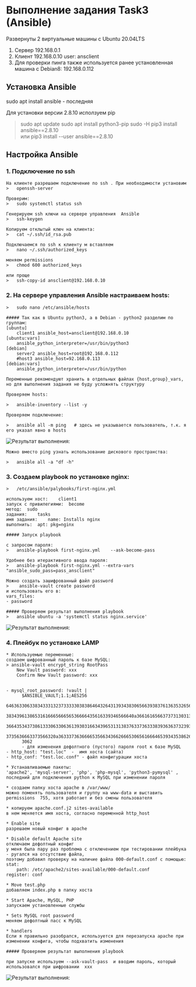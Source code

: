 #  Выполнение задания Task3 (Ansible)  #  
  
 Развернуты 2 виртуальные машины с Ubuntu 20.04LTS 
 1. Сервер 192.168.0.1  
 2. Клиент 192.168.0.10  user: ansclient
 3. Для проверки пинга также используется  ранее установленная машина с Debian8: 192.168.0.112  
 
##  Установка  Ansible  ## 

sudo apt install ansible - последняя  

Для установки версии 2.8.10 исползуем pip

>	sudo apt update
>	sudo apt install python3-pip
>	sudo -H pip3 install ansible==2.8.10  
или
>	pip3 install --user ansible==2.8.10

##  Настройка  Ansible  ## 

### 1. Подключение по ssh
	На клиенте разрешаем подключение по ssh . При необходимости установим 
    >   openssh-server  

    Проверим:  
    >	sudo systemctl status ssh  

    Генерируем ssh ключи на сервере управления  Ansible
    >	ssh-keygen  

	Копируем отклытый ключ на клиента:
	>	cat ~/.ssh/id_rsa.pub  
	
	Подключаемся по ssh к клиенту м вставляем 
	>	nano ~/.ssh/authorized_keys  
	
	меняем permissions
	>	chmod 600 authorized_keys  
	
	или проще 
	>	ssh-copy-id ansclient@192.168.0.10
	
### 2. На сервере управления Ansible настраиваем hosts:  
	>	sudo nano /etc/ansible/hosts  
	
	##### Так как в Ubuntu python3, а в Debian - python2 разделим по группам:
	[ubuntu]  
        client1 ansible_host=ansclient@192.168.0.10  
	[ubuntu:vars]  
        ansible_python_interpreter=/usr/bin/python3  
	[debian]  
        server2 ansible_host=root@192.168.0.112  
        #host3 ansible_host=92.168.0.113  
	[debian:vars]  
        ansible_python_interpreter=/usr/bin/python  
		
	Переменные рекомендуют хранить в отдельных файлах {host,group}_vars, но для выполнения задания не буду усложнять структуру  

	Проверяем hosts:
	
	>	ansible-inventory --list -y  
	
	Проверяем подключение: 
	
	>	ansible all -m ping   # здесь не указывается пользователь, т.к. я его указал явно в hosts  
	
![Результат выполнения:](ping-pong.jpg)
	
	Можно вместо ping узнать использование дискового пространства:  
	
	>	ansible all -a "df -h"  
	
### 3. Создаем playbook по установке nginx:  

	>	/etc/ansible/palybooks/first-nginx.yml
		
	используем хост:	client1
	запуск с привилегиями:	become
    метод:	sudo
	задания:	tasks
    имя задания:	name: Installs nginx
    выполнить:	apt: pkg=nginx
	
	##### Запуск playbook  
	
	с запросом пароля:
	>	ansible-playbook first-nginx.yml	--ask-become-pass
	
	Удобнее без итерактивного ввода пароля:
	>	ansible-playbook first-nginx.yml --extra-vars "ansible_sudo_pass=pass_ansclient"
	
	Можно создать зашифрованный файл password
	>	 ansible-vault create password  
	и использовать его в:
	vars_files:
    - password
	
	##### Проверяем результат выполнения playbook 
	>	ansible ubuntu -a 'systemctl status nginx.service'
	
![Результат выполнения:](nginx-status.jpg)  
	
### 4.  Плейбук по установке LAMP

	* Используемые переменные:
	создаем шифрованный пароль к базе MySQL:
	> ansible-vault encrypt_string RootPass
		New Vault password: xxx
		Confirm New Vault password: xxx

	
	- mysql_root_password: !vault |
          $ANSIBLE_VAULT;1.1;AES256
          64636330633834333132373333303838646432643139343830656639383761363532656163353439
          3834396138653161666566656536666435616339346566640a366161656637373130313638633165
          36643534373861333063306361393031663439653131383763373633383936363732393666643133
          3735636663373566320a363337363666653566343662666530656166646539343538626262623735
          3062
		  - для изменения дефолтного (пустого) пароля root к базе MySQL
	- http_host: "test.loc"  -  имя хоста (сайта)
	- http_conf: "test.loc.conf" - файл конфигурации хоста
	
	* Устанавливаемые пакеты:
	'apache2', 'mysql-server', 'php', 'php-mysql', 'python3-pymysql' , последний для подключения python к MySQL при изменении пароля

	* создаем папку хоста apache в /var/www/
	можно поменять пользователя и группу на www-data и выставить permissions  755, хотя работает и без смены пользователя
	
	* копируем apache.conf.j2 sites-available
	в нем меняется имя хоста, согласно переменной http_host
	
	* Enable site 
	разрешаем новый конфиг в apache
	
	* Disable default Apache site
	отключаем дефолтный конфиг
	у меня была пару раз проблема с отключением при тестировании плейбука - ругался на отсутствие файла, 
	поэтому добавил проверку на наличие файла 000-default.conf с помощью:
	stat:
        path: /etc/apache2/sites-available/000-default.conf
    register: conf
	
	* Move test.php
	добавляем index.php в папку хоста
	
	* Start Apache, MySQL, PHP
	запускаем установленные службы
	
	* Sets MySQL root password
	меняем дефолтный пасс к MySQL
	
	* handlers
	Если я правильно разобрался, используется для перезапуска apache при изменении конфига, чтобы подхватить изменения
	
	##### Проверяем результат выполнения playbook 
	
	при запуске используем --ask-vault-pass  и вводим пароль, который использовался при шифровании  xxx
	
![Результат выполнения:](test_php.jpg)  